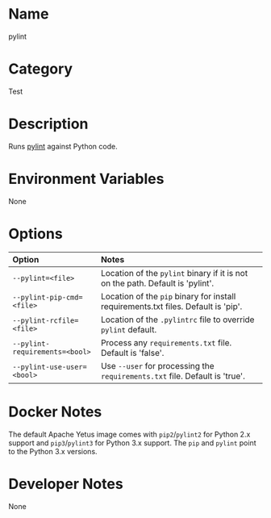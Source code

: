 <!---
  Licensed to the Apache Software Foundation (ASF) under one
  or more contributor license agreements.  See the NOTICE file
  distributed with this work for additional information
  regarding copyright ownership.  The ASF licenses this file
  to you under the Apache License, Version 2.0 (the
  "License"); you may not use this file except in compliance
  with the License.  You may obtain a copy of the License at

    http://www.apache.org/licenses/LICENSE-2.0

  Unless required by applicable law or agreed to in writing,
  software distributed under the License is distributed on an
  "AS IS" BASIS, WITHOUT WARRANTIES OR CONDITIONS OF ANY
  KIND, either express or implied.  See the License for the
  specific language governing permissions and limitations
  under the License.
-->

# Name

pylint

# Category

Test

# Description

Runs [pylint](http://pylint.org/) against Python code.

# Environment Variables

None

# Options

| Option | Notes |
|:---------|:------|
| `--pylint=<file>` | Location of the `pylint` binary if it is not on the path.  Default is 'pylint'. |
| `--pylint-pip-cmd=<file>` | Location of the `pip` binary for install requirements.txt files.  Default is 'pip'. |
| `--pylint-rcfile=<file>` | Location of the `.pylintrc` file to override `pylint` default. |
| `--pylint-requirements=<bool>` | Process any `requirements.txt` file.  Default is 'false'. |
| `--pylint-use-user=<bool>` | Use `--user` for processing the `requirements.txt` file.  Default is 'true'. |

# Docker Notes

The default Apache Yetus image comes with `pip2`/`pylint2` for Python 2.x support and `pip3`/`pylint3` for Python 3.x support.
The `pip` and `pylint` point to the Python 3.x versions.

# Developer Notes

None

